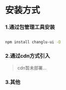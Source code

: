 # 安装方式

### 1.通过包管理工具安装 

```bash

npm install changlu-ui -D

```

### 2.通过cdn方式引入

>cdn暂未部署...

### 3.其他